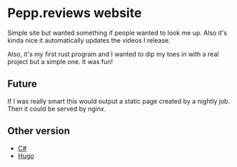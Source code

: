 # Pepp.reviews website

Simple site but wanted something if people wanted to look me up. Also it's kinda nice
it automatically updates the videos I release.

Also, it's my first rust program and I wanted to dip my toes in with
a real project but a simple one. It was fun!

## Future

If I was really smart this would output a static page created by a
nightly job. Then it could be served by nginx.

## Other version

- [C#](https://github.com/peppage/pepp.reviews/tree/csharp)
- [Hugo](https://github.com/peppage/pepp.reviews/tree/hugo)
